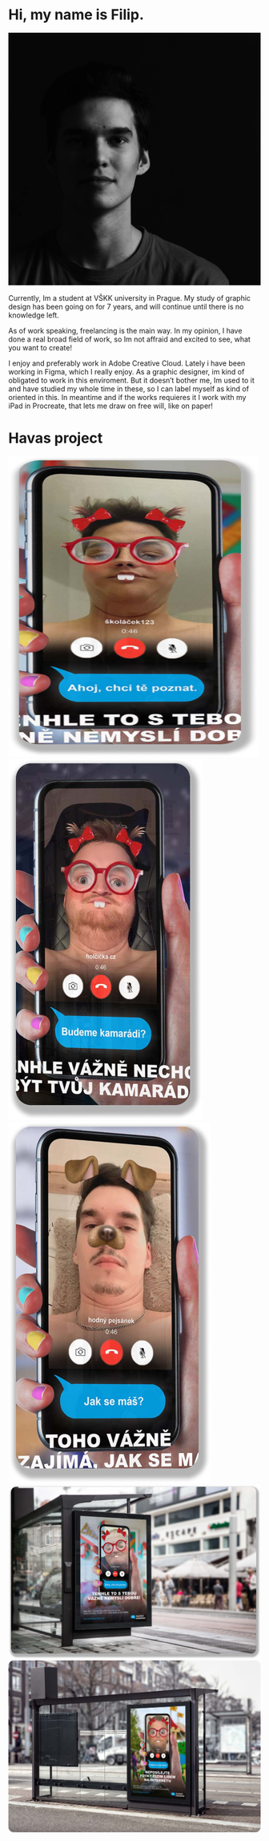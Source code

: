 # Hi, my name is Filip.

<img src="profile_filip.jpg" alt="A young beautiful man">

Currently, Im a student at VŠKK university in Prague. My study of graphic design has been going on for 7 years, and will continue until there is no knowledge left.

As of work speaking, freelancing is the main way. In my opinion, I have done a real broad field of work, so Im not affraid and excited to see, what you want to create!

I enjoy and preferably work in Adobe Creative Cloud. Lately i have been working in Figma, which I really enjoy. As a graphic designer, im kind of obligated to work in this enviroment. But it doesn’t bother me, Im used to it and have studied my whole time in these, so I can label myself as kind of oriented in this. In meantime and if the works requieres it I work with my iPad in Procreate, that lets me draw on free will, like on paper!

# Havas project

<img src="1 1-1.png" alt="A young beautiful výborný man" style="width:500px;height:600px;"> 
<img src="2 1.png" alt="A young beautiful honziki man"> 
<img src="3 61.png" alt="A young beautiful Fíla man">

<img src="1 1.png" alt="A pedo-man">

<img src="2 2.png" alt="A second pedo-man">

